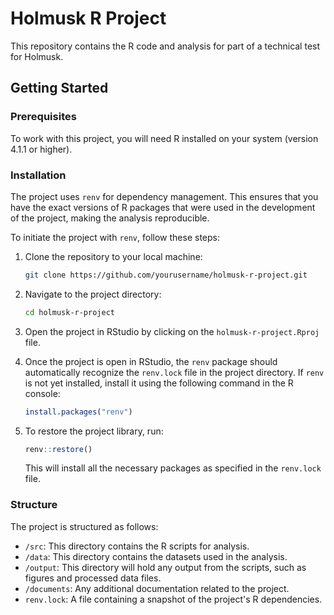 # Holmusk R Project

This repository contains the R code and analysis for part of a technical test for Holmusk.

## Getting Started

### Prerequisites

To work with this project, you will need R installed on your system (version 4.1.1 or higher). 

### Installation

The project uses `renv` for dependency management. This ensures that you have the exact versions of R packages that were used in the development of the project, making the analysis reproducible.

To initiate the project with `renv`, follow these steps:

1. Clone the repository to your local machine:

    ```bash
    git clone https://github.com/yourusername/holmusk-r-project.git
    ```

2. Navigate to the project directory:

    ```bash
    cd holmusk-r-project
    ```

3. Open the project in RStudio by clicking on the `holmusk-r-project.Rproj` file.

4. Once the project is open in RStudio, the `renv` package should automatically recognize the `renv.lock` file in the project directory. If `renv` is not yet installed, install it using the following command in the R console:

    ```r
    install.packages("renv")
    ```

5. To restore the project library, run:

    ```r
    renv::restore()
    ```

   This will install all the necessary packages as specified in the `renv.lock` file.

### Structure

The project is structured as follows:

- `/src`: This directory contains the R scripts for analysis.
- `/data`: This directory contains the datasets used in the analysis.
- `/output`: This directory will hold any output from the scripts, such as figures and processed data files.
- `/documents`: Any additional documentation related to the project.
- `renv.lock`: A file containing a snapshot of the project's R dependencies.


